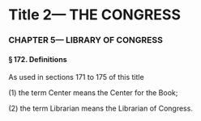 
# Title 2— THE CONGRESS
### CHAPTER 5— LIBRARY OF CONGRESS
#### § 172. Definitions

As used in sections 171 to 175 of this title

(1) the term Center means the Center for the Book;

(2) the term Librarian means the Librarian of Congress.
